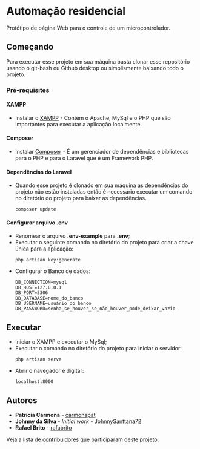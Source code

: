 # Automação residencial

Protótipo de página Web para o controle de um microcontrolador. 

## Começando

Para executar esse projeto em sua máquina basta clonar esse repositório usando o git-bash ou Github desktop ou simplismente baixando todo o projeto. 

### Pré-requisites

#### XAMPP

* Instalar o [XAMPP](https://www.apachefriends.org/pt_br/index.html) - Contém o Apache, MySql e o PHP que são importantes para executar a aplicação localmente.

#### Composer

* Instalar [Composer](https://getcomposer.org/) - É um gerenciador de dependências e bibliotecas para o PHP e para o Laravel que é um Framework PHP.

#### Dependências do Laravel

* Quando esse projeto é clonado em sua máquina as dependências do projeto não estão instaladas então é necessário executar um comando no diretório do projeto para baixar as dependências.

	```
	composer update
	```

#### Configurar arquivo .env

* Renomear o arquivo **.env-example** para **.env**;
* Executar o seguinte comando no diretório do projeto para criar a chave única para a aplicação:
	```
	php artisan key:generate
	```
* Configurar o Banco de dados:
	```
	DB_CONNECTION=mysql
	DB_HOST=127.0.0.1
	DB_PORT=3306
	DB_DATABASE=nome_do_banco
	DB_USERNAME=usuário_do_banco
	DB_PASSWORD=senha_se_houver_se_não_houver_pode_deixar_vazio
	```

## Executar

* Iniciar o XAMPP e executar o MySql;
* Executar o comando no diretório do projeto para iniciar o servidor:
	```
	php artisan serve
	```
* Abrir o navegador e digitar:
	```
	localhost:8000
	```

## Autores

* **Patrícia Carmona** - [carmonapat](https://github.com/carmonapat)
* **Johnny da Silva** - *Initial work* - [JohnnySanttana72](https://github.com/JohnnySanttana72)
* **Rafael Brito** - [rafabrito](https://github.com/rafabrito)

Veja a lista de [contribuidores](https://github.com/JohnnySanttana72/automacao-resencial/graphs/contributors) que participaram deste projeto.


